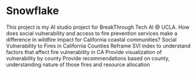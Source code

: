# Snowflake
This project is my AI studio project for BreakThrough Tech AI @ UCLA.
How does social vulnerability and access to fire prevention services make a difference in wildfire impact for California coastal communities?
Social Vulnerability to Fires in California Counties
Reframe SVI index to understand factors that affect fire vulnerability in CA
Provide visualization of vulnerability by county
Provide recommendations based on county, understanding nature of those fires and resource allocation
